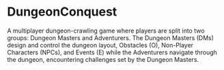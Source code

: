# DungeonConquest
A multiplayer dungeon-crawling game where players are split into two groups: Dungeon Masters and Adventurers. The Dungeon Masters (DMs) design and control the dungeon layout, Obstacles (O), Non-Player Characters (NPCs), and Events (E) while the Adventurers navigate through the dungeon, encountering challenges set by the Dungeon Masters.
